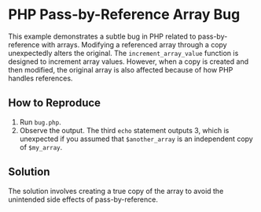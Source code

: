 # PHP Pass-by-Reference Array Bug

This example demonstrates a subtle bug in PHP related to pass-by-reference with arrays.  Modifying a referenced array through a copy unexpectedly alters the original.  The `increment_array_value` function is designed to increment array values. However, when a copy is created and then modified, the original array is also affected because of how PHP handles references.

## How to Reproduce

1. Run `bug.php`.
2. Observe the output. The third `echo` statement outputs 3, which is unexpected if you assumed that `$another_array` is an independent copy of `$my_array`.

## Solution

The solution involves creating a true copy of the array to avoid the unintended side effects of pass-by-reference.